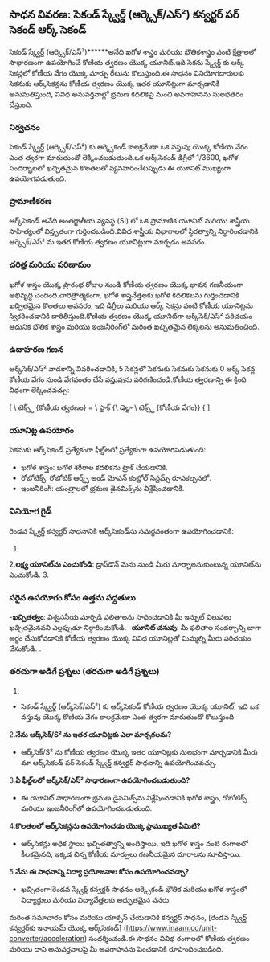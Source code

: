 ## సాధన వివరణ: సెకండ్ స్క్వేర్డ్ (ఆర్క్సెక్/ఎస్²) కన్వర్టర్ పర్ సెకండ్ ఆర్క్ సెకండ్

సెకండ్ స్క్వేర్డ్ (ఆర్క్సెక్/ఎస్²)******అనేది ఖగోళ శాస్త్రం మరియు భౌతికశాస్త్రం వంటి క్షేత్రాలలో సాధారణంగా ఉపయోగించే కోణీయ త్వరణం యొక్క యూనిట్.ఇది సెకను స్క్వేర్డ్ కు ఆర్క్ సెకన్లలో కోణీయ వేగం యొక్క మార్పు రేటును కొలుస్తుంది.ఈ సాధనం వినియోగదారులకు సెకనుకు ఆర్క్‌సెకన్లను కోణీయ త్వరణం యొక్క ఇతర యూనిట్లుగా మార్చడానికి అనుమతిస్తుంది, వివిధ అనువర్తనాల్లో భ్రమణ కదలికపై మంచి అవగాహనను సులభతరం చేస్తుంది.

### నిర్వచనం

సెకండ్ స్క్వేర్డ్ (ఆర్క్సెక్/ఎస్²) కు ఆర్క్సెకండ్ కాలక్రమేణా ఒక వస్తువు యొక్క కోణీయ వేగం ఎంత త్వరగా మారుతుందో లెక్కించబడుతుంది.ఒక ఆర్క్‌సెకండ్ డిగ్రీలో 1/3600, ఖగోళ సందర్భాలలో ఖచ్చితమైన కొలతలతో వ్యవహరించేటప్పుడు ఈ యూనిట్ ముఖ్యంగా ఉపయోగపడుతుంది.

### ప్రామాణీకరణ

ఆర్క్‌సెకండ్ అనేది అంతర్జాతీయ వ్యవస్థ (SI) లో ఒక ప్రామాణిక యూనిట్ మరియు శాస్త్రీయ సాహిత్యంలో విస్తృతంగా గుర్తించబడింది.వివిధ శాస్త్రీయ విభాగాలలో స్థిరత్వాన్ని నిర్ధారించడానికి ఆర్క్సెక్/ఎస్² ను ఇతర కోణీయ త్వరణం యూనిట్లుగా మార్చడం అవసరం.

### చరిత్ర మరియు పరిణామం

ఖగోళ శాస్త్రం యొక్క ప్రారంభ రోజుల నుండి కోణీయ త్వరణం యొక్క భావన గణనీయంగా అభివృద్ధి చెందింది.చారిత్రాత్మకంగా, ఖగోళ శాస్త్రవేత్తలకు ఖగోళ కదలికలను గుర్తించడానికి ఖచ్చితమైన కొలతలు అవసరం, ఇది డిగ్రీలు మరియు ఆర్క్ సెకన్లు వంటి కోణీయ యూనిట్లను స్వీకరించడానికి దారితీస్తుంది.కోణీయ త్వరణం యొక్క యూనిట్‌గా ఆర్క్‌సెక్/ఎస్² పరిచయం ఆధునిక భౌతిక శాస్త్రం మరియు ఇంజనీరింగ్‌లో మరింత ఖచ్చితమైన లెక్కలను అనుమతించింది.

### ఉదాహరణ గణన

ఆర్క్‌సెక్/ఎస్² వాడకాన్ని వివరించడానికి, 5 సెకన్లలో సెకనుకు సెకనుకు సెకనుకు 0 ఆర్క్ సెకన్ల కోణీయ వేగం నుండి వేగవంతం చేసే వస్తువును పరిగణించండి.కోణీయ త్వరణాన్ని ఈ క్రింది విధంగా లెక్కించవచ్చు:

[
\ టెక్స్ట్ {కోణీయ త్వరణం} = \ ఫ్రాక్ {\ డెల్టా \ టెక్స్ట్ {కోణీయ వేగం}} {
\]

### యూనిట్ల ఉపయోగం

సెకనుకు ఆర్క్‌సెకండ్ ప్రత్యేకంగా ఫీల్డ్‌లలో ప్రత్యేకంగా ఉపయోగపడుతుంది:

- ఖగోళ శాస్త్రం: ఖగోళ శరీరాల కదలికను ట్రాక్ చేయడానికి.
- రోబోటిక్స్: రోబోటిక్ ఆర్మ్స్ అండ్ మోషన్ కంట్రోల్ సిస్టమ్స్ రూపకల్పనలో.
- ఇంజనీరింగ్: యంత్రాలలో భ్రమణ డైనమిక్స్‌ను విశ్లేషించడానికి.

### వినియోగ గైడ్

రెండవ స్క్వేర్డ్ కన్వర్టర్ సాధనానికి ఆర్క్‌సెకండ్‌ను సమర్థవంతంగా ఉపయోగించడానికి:

1.
2.**లక్ష్య యూనిట్‌ను ఎంచుకోండి**: డ్రాప్‌డౌన్ మెను నుండి మీరు మార్చాలనుకుంటున్న యూనిట్‌ను ఎంచుకోండి.
3.

### సరైన ఉపయోగం కోసం ఉత్తమ పద్ధతులు

-**ఖచ్చితత్వం**: విశ్వసనీయ మార్పిడి ఫలితాలను సాధించడానికి మీ ఇన్పుట్ విలువలు ఖచ్చితమైనవని ఎల్లప్పుడూ నిర్ధారించుకోండి.
-**యూనిట్ చనువు**: మీ ఫలితాల సందర్భాన్ని బాగా అర్థం చేసుకోవడానికి కోణీయ త్వరణం యొక్క వివిధ యూనిట్లతో మిమ్మల్ని మీరు పరిచయం చేసుకోండి.
.

### తరచుగా అడిగే ప్రశ్నలు (తరచుగా అడిగే ప్రశ్నలు)

1.
- సెకండ్ స్క్వేర్డ్ (ఆర్క్‌సెక్/ఎస్²) కు ఆర్క్‌సెకండ్ కోణీయ త్వరణం యొక్క యూనిట్, ఇది ఒక వస్తువు యొక్క కోణీయ వేగం కాలక్రమేణా ఎంత త్వరగా మారుతుందో కొలుస్తుంది.

2.**నేను ఆర్క్‌సెక్/S² ను ఇతర యూనిట్లకు ఎలా మార్చగలను?**
- ఆర్క్‌సెక్/S² ను కోణీయ త్వరణం యొక్క ఇతర యూనిట్లకు సులభంగా మార్చడానికి మీరు మా ఆర్క్‌సెకండ్ పర్ సెకండ్ స్క్వేర్డ్ కన్వర్టర్ సాధనాన్ని ఉపయోగించవచ్చు.

3.**ఏ ఫీల్డ్‌లలో ఆర్క్‌సెక్/ఎస్² సాధారణంగా ఉపయోగించబడుతుంది?**
- ఈ యూనిట్ సాధారణంగా భ్రమణ డైనమిక్స్‌ను విశ్లేషించడానికి ఖగోళ శాస్త్రం, రోబోటిక్స్ మరియు ఇంజనీరింగ్‌లో ఉపయోగించబడుతుంది.

4.**కొలతలలో ఆర్క్‌సెకన్లను ఉపయోగించడం యొక్క ప్రాముఖ్యత ఏమిటి?**
- ఆర్క్‌సెకన్లు అధిక స్థాయి ఖచ్చితత్వాన్ని అందిస్తాయి, ఇది ఖగోళ శాస్త్రం వంటి రంగాలలో కీలకమైనది, ఇక్కడ చిన్న కోణీయ మార్పులు గణనీయమైన దూరాలను సూచిస్తాయి.

5.**నేను ఈ సాధనాన్ని విద్యా ప్రయోజనాల కోసం ఉపయోగించవచ్చా?**
- ఖచ్చితంగా!రెండవ స్క్వేర్డ్ కన్వర్టర్ సాధనం ఆర్క్సెకండ్ భౌతిక మరియు ఖగోళ శాస్త్రంలో విద్యార్థులు మరియు విద్యావేత్తలకు అద్భుతమైన వనరు.

మరింత సమాచారం కోసం మరియు యాక్సెస్ చేయడానికి కన్వర్టర్ సాధనం, [రెండవ స్క్వేర్డ్ కన్వర్టర్‌కు ఇనాయమ్ యొక్క ఆర్క్‌సెకండ్] (https://www.inaam.co/unit-converter/acceleration) సందర్శించండి.ఈ సాధనం వివిధ రంగాలలో కోణీయ త్వరణం మరియు దాని అనువర్తనాలపై మీ అవగాహనను పెంచడానికి రూపొందించబడింది.